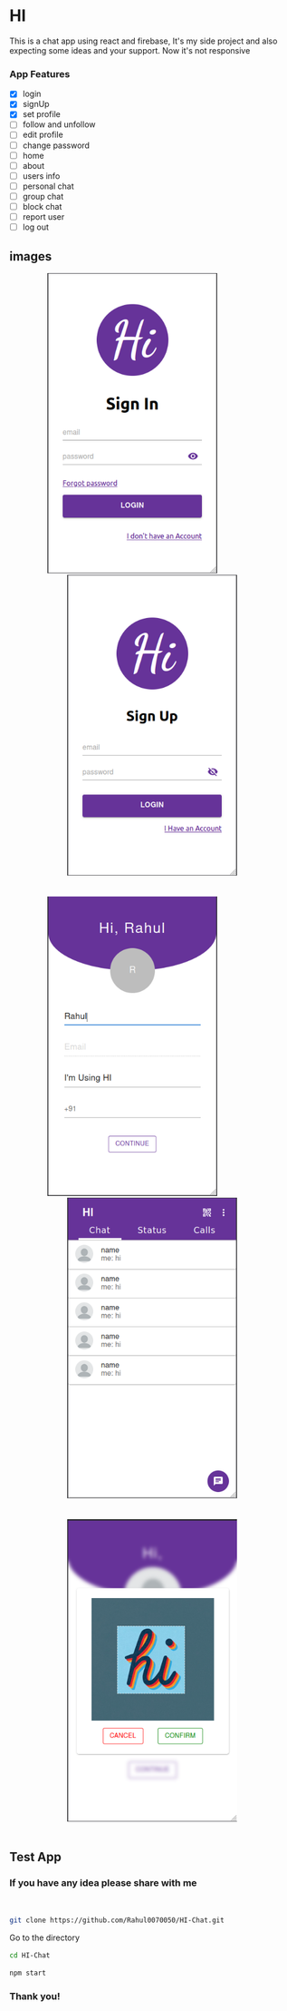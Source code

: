 # HI

This is a chat app using react and firebase, It's my side project and also expecting some ideas and your support. Now it's not responsive

### App Features

- [x] login 
- [x] signUp 
- [x] set profile
- [ ] follow and unfollow
- [ ] edit profile
- [ ] change password
- [ ] home
- [ ] about 
- [ ] users info
- [ ] personal chat 
- [ ] group chat
- [ ] block chat
- [ ] report user
- [ ] log out

## images
<div align="center">
    <img src="./src/images/signin.png" width="300rem" />
    &nbsp;&nbsp;&nbsp;&nbsp;&nbsp;&nbsp;&nbsp;&nbsp;
    &nbsp;&nbsp;&nbsp;&nbsp;&nbsp;&nbsp;&nbsp;&nbsp;
    <img src="./src/images/signup.png" width="300rem" />
</div>
<br />
<br />
<div align="center">
    <img src="./src/images/set%20profile.png" width="300rem" />
    &nbsp;&nbsp;&nbsp;&nbsp;&nbsp;&nbsp;&nbsp;&nbsp;
    &nbsp;&nbsp;&nbsp;&nbsp;&nbsp;&nbsp;&nbsp;&nbsp;
    <img src="./src/images/chatList.png" width="300rem" />
</div>
<br />
<br />
<div align="center">
    <img src="./src/images/profile-image-crop.png" width="300rem" />
</div>

<br />

## **Test App**

### If you have any idea please share with me   

<br />

```bash
git clone https://github.com/Rahul0070050/HI-Chat.git
```

Go to the directory

```bash
cd HI-Chat
```

```bash
npm start
```
### Thank you!